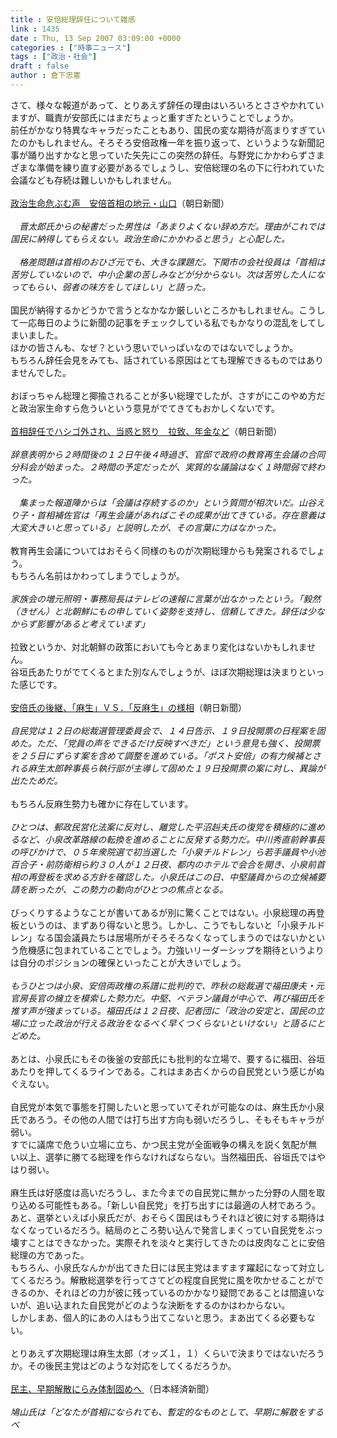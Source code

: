 ```yaml
---
title : 安倍総理辞任について雑感
link : 1435
date : Thu, 13 Sep 2007 03:09:00 +0000
categories : ["時事ニュース"]
tags : ["政治・社会"]
draft : false
author : 倉下忠憲
---
```


さて、様々な報道があって、とりあえず辞任の理由はいろいろとささやかれていますが、職責が安部氏にはまだちょっと重すぎたということでしょうか。<BR>前任がかなり特異なキャラだったこともあり、国民の変な期待が高まりすぎていたのかもしれません。そろそろ安倍政権一年を振り返って、というような新聞記事が踊り出すかなと思っていた矢先にこの突然の辞任。与野党にかかわらずさまざまな準備を練り直す必要があるでしょうし、安倍総理の名の下に行われていた会議なども存続は難しいかもしれません。<BR><BR><A HREF="http://www.asahi.com/politics/update/0913/SEB200709120022.html" TARGET="_blank">政治生命危ぶむ声　安倍首相の地元・山口</A>（朝日新聞）<BR><BR><I>　晋太郎氏からの秘書だった男性は「あまりよくない辞め方だ。理由がこれでは国民に納得してもらえない。政治生命にかかわると思う」と心配した。 <BR><BR>　格差問題は首相のおひざ元でも、大きな課題だ。下関市の会社役員は「首相は苦労していないので、中小企業の苦しみなどが分からない。次は苦労した人になってもらい、弱者の味方をしてほしい」と語った。</I> <BR><BR>国民が納得するかどうかで言うとなかなか厳しいところかもしれません。こうして一応毎日のように新聞の記事をチェックしている私でもかなりの混乱をしてしまいました。<BR>ほかの皆さんも、なぜ？という思いでいっぱいなのではないでしょうか。<BR>もちろん辞任会見をみても、話されている原因はとても理解できるものではありませんでした。<BR><BR>おぼっちゃん総理と揶揄されることが多い総理でしたが、さすがにこのやめ方だと政治家生命すら危ういという意見がでてきてもおかしくないです。<BR><BR><A HREF="http://www.asahi.com/politics/update/0913/TKY200709120390.html" TARGET="_blank">首相辞任でハシゴ外され、当惑と怒り　拉致、年金など</A>（朝日新聞）<BR><BR><I>辞意表明から２時間後の１２日午後４時過ぎ、官邸で政府の教育再生会議の合同分科会が始まった。２時間の予定だったが、実質的な議論はなく１時間弱で終わった。 <BR><BR>　集まった報道陣からは「会議は存続するのか」という質問が相次いだ。山谷えり子・首相補佐官は「再生会議があればこその成果が出てきている。存在意義は大変大きいと思っている」と説明したが、その言葉に力はなかった。 </I><BR><BR>教育再生会議についてはおそらく同様のものが次期総理からも発案されるでしょう。<BR>もちろん名前はかわってしまうでしょうが。<BR><BR><I>家族会の増元照明・事務局長はテレビの速報に言葉が出なかったという。「毅然（きぜん）と北朝鮮にもの申していく姿勢を支持し、信頼してきた。辞任は少なからず影響があると考えています」 </I><BR><BR>拉致というか、対北朝鮮の政策においても今とあまり変化はないかもしれません。<BR>谷垣氏あたりがでてくるとまた別なんでしょうが、ほぼ次期総理は決まりといった感じです。<BR><BR><A HREF="http://www.asahi.com/politics/update/0912/TKY200709120363.html" TARGET="_blank">安倍氏の後継、「麻生」ＶＳ．「反麻生」の様相</A>（朝日新聞）<BR><BR><I>自民党は１２日の総裁選管理委員会で、１４日告示、１９日投開票の日程案を固めた。ただ、「党員の声をできるだけ反映すべきだ」という意見も強く、投開票を２５日にずらす案を含めて調整を進めている。「ポスト安倍」の有力候補とされる麻生太郎幹事長ら執行部が主導して固めた１９日投開票の案に対し、異論が出たためだ。 </I><BR><BR>もちろん反麻生勢力も確かに存在しています。<BR><BR><I>ひとつは、郵政民営化法案に反対し、離党した平沼赳夫氏の復党を積極的に進めるなど、小泉改革路線の転換を進めることに反発する勢力だ。中川秀直前幹事長の呼びかけで、０５年衆院選で初当選した「小泉チルドレン」ら若手議員や小池百合子・前防衛相ら約３０人が１２日夜、都内のホテルで会合を開き、小泉前首相の再登板を求める方針を確認した。小泉氏はこの日、中堅議員からの立候補要請を断ったが、この勢力の動向がひとつの焦点となる。 </I><BR><BR>びっくりするようなことが書いてあるが別に驚くことではない。小泉総理の再登板というのは、まずあり得ないと思う。しかし、こうでもしないと「小泉チルドレン」なる国会議員たちは居場所がそろそろなくなってしまうのではないかという危機感に包まれていることでしょう。力強いリーダーシップを期待というよりは自分のポジションの確保といったことが大きいでしょう。<BR><BR><I>もうひとつは小泉、安倍両政権の系譜に批判的で、昨秋の総裁選で福田康夫・元官房長官の擁立を模索した勢力だ。中堅、ベテラン議員が中心で、再び福田氏を推す声が強まっている。福田氏は１２日夜、記者団に「政治の安定と、国民の立場に立った政治が行える政治をなるべく早くつくらないといけない」と語るにとどめた。</I><BR><BR>あとは、小泉氏にもその後釜の安部氏にも批判的な立場で、要するに福田、谷垣あたりを押してくるラインである。これはまあ古くからの自民党という感じがぬぐえない。<BR><BR>自民党が本気で事態を打開したいと思っていてそれが可能なのは、麻生氏か小泉氏であろう。その他の人間では打ち出す方向も弱いだろうし、そもそもキャラが弱い。<BR>すでに議席で危うい立場に立ち、かつ民主党が全面戦争の構えを説く気配が無い以上、選挙に勝てる総理を作らなければならない。当然福田氏、谷垣氏ではやはり弱い。<BR><BR>麻生氏は好感度は高いだろうし、また今までの自民党に無かった分野の人間を取り込める可能性もある。「新しい自民党」を打ち出すには最適の人材であろう。<BR>あと、選挙といえば小泉氏だが、おそらく国民はもうそれほど彼に対する期待はなくなっているだろう。結局のところ勢い込んで発言しまくってい自民党をぶっ壊すことはできなかった。実際それを淡々と実行してきたのは皮肉なことに安倍総理の方であった。<BR>もちろん、小泉氏なんかが出てきた日には民主党はますます躍起になって対立してくるだろう。解散総選挙を行ってさてどの程度自民党に風を吹かせることができるのか、それほどの力が彼に残っているのかかなり疑問であることは間違いないが、追い込まれた自民党がどのような決断をするのかはわからない。<BR>しかしまあ、個人的にあの人はもう出てこないと思う。まあ出てくる必要もない。<BR><BR>とりあえず次期総理は麻生太郎（オッズ１，１）くらいで決まりではないだろうか。その後民主党はどのような対応をしてくるだろうか。<BR><BR><A HREF="http://www.nikkei.co.jp/news/main/20070913AT3S1300C13092007.html" TARGET="_blank">民主、早期解散にらみ体制固めへ </A>（日本経済新聞）<BR><BR><I>鳩山氏は「どなたが首相になられても、暫定的なものとして、早期に解散をするべ